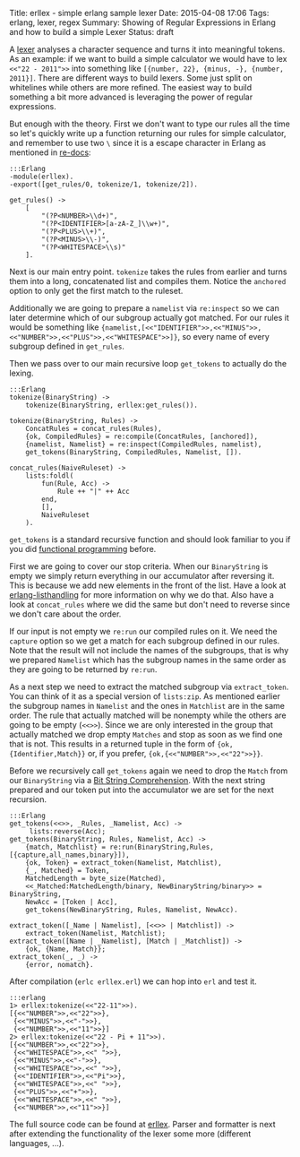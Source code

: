 Title: erllex - simple erlang sample lexer
Date: 2015-04-08 17:06
Tags: erlang, lexer, regex
Summary: Showing of Regular Expressions in Erlang and how to build a simple Lexer
Status: draft

A [lexer] analyses a character sequence and turns it into meaningful tokens.
As an example: if we want to build a simple calculator we would have to lex `<<"22 - 2011">>` into something like `[{number, 22}, {minus, -}, {number, 2011}]`.
There are different ways to build lexers.
Some just split on whitelines while others are more refined.
The easiest way to build something a bit more advanced is leveraging the power of regular expressions.

But enough with the theory.
First we don't want to type our rules all the time so let's quickly write up a function returning our rules for simple calculator, and remember to use two `\` since it is a escape character in Erlang as mentioned in [re-docs]:

    :::Erlang
    -module(erllex).
    -export([get_rules/0, tokenize/1, tokenize/2]).

    get_rules() -> 
        [
            "(?P<NUMBER>\\d+)",
            "(?P<IDENTIFIER>[a-zA-Z_]\\w+)",
            "(?P<PLUS>\\+)",
            "(?P<MINUS>\\-)",
            "(?P<WHITESPACE>\\s)"
        ].

Next is our main entry point.
`tokenize` takes the rules from earlier and turns them into a long, concatenated list and compiles them.
Notice the `anchored` option to only get the first match to the ruleset.

Additionally we are going to prepare a `namelist` via `re:inspect` so we can later determine which of our subgroup actually got matched.
For our rules it would be something like `{namelist,[<<"IDENTIFIER">>,<<"MINUS">>,<<"NUMBER">>,<<"PLUS">>,<<"WHITESPACE">>]}`, so every name of every subgroup defined in `get_rules`.

Then we pass over to our main recursive loop `get_tokens` to actually do the lexing.

    :::Erlang
    tokenize(BinaryString) ->
        tokenize(BinaryString, erllex:get_rules()).

    tokenize(BinaryString, Rules) ->
        ConcatRules = concat_rules(Rules),
        {ok, CompiledRules} = re:compile(ConcatRules, [anchored]),
        {namelist, Namelist} = re:inspect(CompiledRules, namelist),
        get_tokens(BinaryString, CompiledRules, Namelist, []).

    concat_rules(NaiveRuleset) ->
        lists:foldl(
            fun(Rule, Acc) ->
                Rule ++ "|" ++ Acc
            end,
            [],
            NaiveRuleset
        ).

`get_tokens` is a standard recursive function and should look familiar to you if you did [functional programming] before.

First we are going to cover our stop criteria.
When our `BinaryString` is empty we simply return everything in our accumulator after reversing it.
This is because we add new elements in the front of the list.
Have a look at [erlang-listhandling] for more information on why we do that.
Also have a look at `concat_rules` where we did the same but don't need to reverse since we don't care about the order.

If our input is not empty we `re:run` our compiled rules on it.
We need the `capture` option so we get a match for each subgroup defined in our rules.
Note that the result will not include the names of the subgroups, that is why we prepared `Namelist` which has the subgroup names in the same order as they are going to be returned by `re:run`.

As a next step we need to extract the matched subgroup via `extract_token`.
You can think of it as a special version of `lists:zip`.
As mentioned earlier the subgroup names in `Namelist` and the ones in `Matchlist` are in the same order.
The rule that actually matched will be nonempty while the others are going to be empty (`<<>>`).
Since we are only interested in the group that actually matched we drop empty `Matches` and stop as soon as we find one that is not.
This results in a returned tuple in the form of `{ok,{Identifier,Match}}` or, if you prefer, `{ok,{<<"NUMBER">>,<<"22">>}}`.

Before we recursively call `get_tokens` again we need to drop the `Match` from our `BinaryString` via a [Bit String Comprehension].
With the next string prepared and our token put into the accumulator we are set for the next recursion.

    :::Erlang
    get_tokens(<<>>, _Rules, _Namelist, Acc) ->
         lists:reverse(Acc);
    get_tokens(BinaryString, Rules, Namelist, Acc) ->
        {match, Matchlist} = re:run(BinaryString,Rules,[{capture,all_names,binary}]),
        {ok, Token} = extract_token(Namelist, Matchlist),
        {_, Matched} = Token,
        MatchedLength = byte_size(Matched),
        <<_Matched:MatchedLength/binary, NewBinaryString/binary>> = BinaryString,
        NewAcc = [Token | Acc],
        get_tokens(NewBinaryString, Rules, Namelist, NewAcc).

    extract_token([_Name | Namelist], [<<>> | Matchlist]) ->
        extract_token(Namelist, Matchlist);
    extract_token([Name | _Namelist], [Match | _Matchlist]) ->
        {ok, {Name, Match}};
    extract_token(_, _) ->
        {error, nomatch}.

After compilation (`erlc erllex.erl`) we can hop into `erl` and test it.

    :::erlang
    1> erllex:tokenize(<<"22-11">>).
    [{<<"NUMBER">>,<<"22">>},
     {<<"MINUS">>,<<"-">>},
     {<<"NUMBER">>,<<"11">>}]
    2> erllex:tokenize(<<"22 - Pi + 11">>).
    [{<<"NUMBER">>,<<"22">>},
     {<<"WHITESPACE">>,<<" ">>},
     {<<"MINUS">>,<<"-">>},
     {<<"WHITESPACE">>,<<" ">>},
     {<<"IDENTIFIER">>,<<"Pi">>},
     {<<"WHITESPACE">>,<<" ">>},
     {<<"PLUS">>,<<"+">>},
     {<<"WHITESPACE">>,<<" ">>},
     {<<"NUMBER">>,<<"11">>}]


The full source code can be found at [erllex].
Parser and formatter is next after extending the functionality of the lexer some more (different languages, ...).

[functional programming]: http://en.wikipedia.org/wiki/Functional_programming "Functional Programming on wikipedia"
[lexer]: http://en.wikipedia.org/wiki/Lexical_analysis "Lexical analysis on wikipedia"
[erllex]: https://github.com/ingwinlu/erllex "erllex on github"
[re-docs]: http://erlang.org/doc/man/re.html "re module docs"
[erlang-listhandling]: http://www.erlang.org/doc/efficiency_guide/listHandling.html "erlang listhandling"
[Bit String Comprehension]: http://erlang.org/doc/reference_manual/expressions.html#id81780